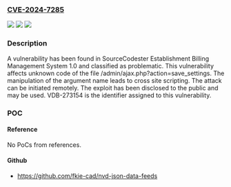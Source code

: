 ### [CVE-2024-7285](https://cve.mitre.org/cgi-bin/cvename.cgi?name=CVE-2024-7285)
![](https://img.shields.io/static/v1?label=Product&message=Establishment%20Billing%20Management%20System&color=blue)
![](https://img.shields.io/static/v1?label=Version&message=%3D%201.0%20&color=brighgreen)
![](https://img.shields.io/static/v1?label=Vulnerability&message=CWE-79%20Cross%20Site%20Scripting&color=brighgreen)

### Description

A vulnerability has been found in SourceCodester Establishment Billing Management System 1.0 and classified as problematic. This vulnerability affects unknown code of the file /admin/ajax.php?action=save_settings. The manipulation of the argument name leads to cross site scripting. The attack can be initiated remotely. The exploit has been disclosed to the public and may be used. VDB-273154 is the identifier assigned to this vulnerability.

### POC

#### Reference
No PoCs from references.

#### Github
- https://github.com/fkie-cad/nvd-json-data-feeds

